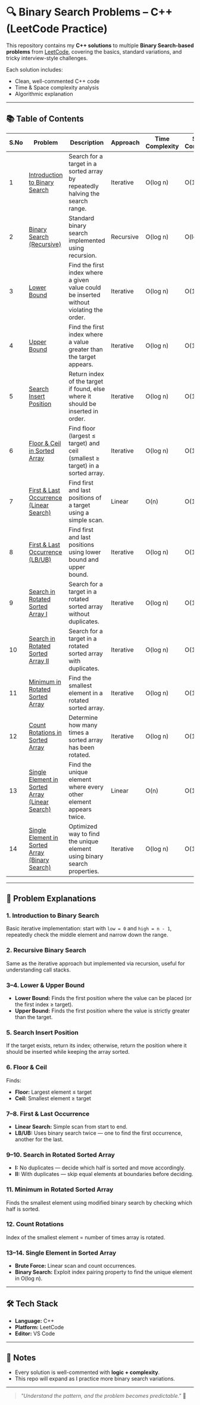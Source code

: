 # 🔍 Binary Search Problems – C++ (LeetCode Practice)

This repository contains my **C++ solutions** to multiple **Binary Search-based problems** from [LeetCode](https://leetcode.com/), covering the basics, standard variations, and tricky interview-style challenges.

Each solution includes:
- Clean, well-commented C++ code
- Time & Space complexity analysis
- Algorithmic explanation

---

## 📚 Table of Contents

| S.No | Problem | Description | Approach | Time Complexity | Space Complexity | Algorithm Used |
|------|---------|-------------|----------|-----------------|------------------|----------------|
| 1 | [Introduction to Binary Search](introduction.cpp) | Search for a target in a sorted array by repeatedly halving the search range. | Iterative | O(log n) | O(1) | Binary Search |
| 2 | [Binary Search (Recursive)](recursivecode.cpp) | Standard binary search implemented using recursion. | Recursive | O(log n) | O(log n) | Binary Search (Recursion) |
| 3 | [Lower Bound](lowerbound.cpp) | Find the first index where a given value could be inserted without violating the order. | Iterative | O(log n) | O(1) | Modified Binary Search |
| 4 | [Upper Bound](upperbound.cpp) | Find the first index where a value greater than the target appears. | Iterative | O(log n) | O(1) | Modified Binary Search |
| 5 | [Search Insert Position](searchinsertionposition.cpp) | Return index of the target if found, else where it should be inserted in order. | Iterative | O(log n) | O(1) | Binary Search |
| 6 | [Floor & Ceil in Sorted Array](floorandceil.cpp) | Find floor (largest ≤ target) and ceil (smallest ≥ target) in a sorted array. | Iterative | O(log n) | O(1) | Binary Search |
| 7 | [First & Last Occurrence (Linear Search)](firstandlastoccuringindexlinearsearch.cpp) | Find first and last positions of a target using a simple scan. | Linear | O(n) | O(1) | Linear Search |
| 8 | [First & Last Occurrence (LB/UB)](firstandlastoccuringindexlbup.cpp) | Find first and last positions using lower bound and upper bound. | Iterative | O(log n) | O(1) | Lower & Upper Bound |
| 9 | [Search in Rotated Sorted Array I](searchelementinsortedrotatedarrayI.cpp) | Search for a target in a rotated sorted array without duplicates. | Iterative | O(log n) | O(1) | Modified Binary Search |
| 10 | [Search in Rotated Sorted Array II](searchelementinsortedrotatedarrayII.cpp) | Search for a target in a rotated sorted array with duplicates. | Iterative | O(log n) | O(1) | Modified Binary Search |
| 11 | [Minimum in Rotated Sorted Array](minimuminarepeatedsortedarray.cpp) | Find the smallest element in a rotated sorted array. | Iterative | O(log n) | O(1) | Binary Search |
| 12 | [Count Rotations in Sorted Array](howmanyarrayisrotated.cpp) | Determine how many times a sorted array has been rotated. | Iterative | O(log n) | O(1) | Binary Search |
| 13 | [Single Element in Sorted Array (Linear Search)](singleelementinasortedarraybruteforce.cpp) | Find the unique element where every other element appears twice. | Linear | O(n) | O(1) | Linear Scan |
| 14 | [Single Element in Sorted Array (Binary Search)](singleelementinasortedarraybinarysearch.cpp) | Optimized way to find the unique element using binary search properties. | Iterative | O(log n) | O(1) | Binary Search |

---

## 🧠 Problem Explanations

### 1. Introduction to Binary Search
Basic iterative implementation: start with `low = 0` and `high = n - 1`, repeatedly check the middle element and narrow down the range.

### 2. Recursive Binary Search
Same as the iterative approach but implemented via recursion, useful for understanding call stacks.

### 3–4. Lower & Upper Bound
- **Lower Bound:** Finds the first position where the value can be placed (or the first index ≥ target).  
- **Upper Bound:** Finds the first position where the value is strictly greater than the target.

### 5. Search Insert Position
If the target exists, return its index; otherwise, return the position where it should be inserted while keeping the array sorted.

### 6. Floor & Ceil
Finds:
- **Floor:** Largest element ≤ target
- **Ceil:** Smallest element ≥ target

### 7–8. First & Last Occurrence
- **Linear Search:** Simple scan from start to end.
- **LB/UB:** Uses binary search twice — one to find the first occurrence, another for the last.

### 9–10. Search in Rotated Sorted Array
- **I:** No duplicates — decide which half is sorted and move accordingly.
- **II:** With duplicates — skip equal elements at boundaries before deciding.

### 11. Minimum in Rotated Sorted Array
Finds the smallest element using modified binary search by checking which half is sorted.

### 12. Count Rotations
Index of the smallest element = number of times array is rotated.

### 13–14. Single Element in Sorted Array
- **Brute Force:** Linear scan and count occurrences.
- **Binary Search:** Exploit index pairing property to find the unique element in O(log n).

---

## 🛠️ Tech Stack
- **Language:** C++
- **Platform:** LeetCode
- **Editor:** VS Code

---

## 📌 Notes
- Every solution is well-commented with **logic + complexity**.
- This repo will expand as I practice more binary search variations.

---

> _"Understand the pattern, and the problem becomes predictable."_ 🚀
